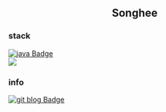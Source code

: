 <h2 align="center">Songhee</h2>


### stack
[![java Badge](http://img.shields.io/badge/Java-007396?style=flat-square&logo=java&logoColor=white)]()  
<img src="https://img.shields.io/badge/SpringBoot-6DB33F?style=flat-square&logo=Spring&logoColor=white"/></a>


### info
[![git blog Badge](http://img.shields.io/badge/Git%20blog-black?style=flat-square&logo=blogger&logoColor=white)](https://songhees.github.io/)
